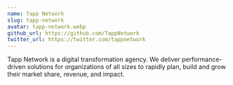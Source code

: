 ```yaml
---
name: Tapp Network
slug: tapp-network
avatar: tapp-network.webp
github_url: https://github.com/TappNetwork
twitter_url: https://twitter.com/tappnetwork
---
```


Tapp Network is a digital transformation agency. We deliver performance-driven solutions for organizations of all sizes to rapidly plan, build and grow their market share, revenue, and impact.
